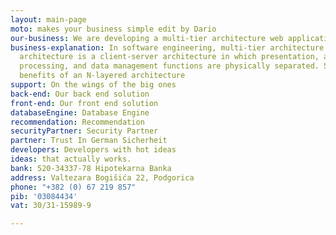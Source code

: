 ```yaml
---
layout: main-page
moto: makes your business simple edit by Dario
our-business: We are developing a multi-tier architecture web applications
business-explanation: In software engineering, multi-tier architecture or multilayered
  architecture is a client-server architecture in which presentation, application
  processing, and data management functions are physically separated. Some of the
  benefits of an N-layered architecture
support: On the wings of the big ones
back-end: Our back end solution
front-end: Our front end solution
databaseEngine: Database Engine
recommendation: Recommendation
securityPartner: Security Partner
partner: Trust In German Sicherheit
developers: Developers with hot ideas
ideas: that actually works.
bank: 520-34337-78 Hipotekarna Banka
address: Valtezara Bogišića 22, Podgorica
phone: "+382 (0) 67 219 857"
pib: '03084434'
vat: 30/31-15989-9

---
```


